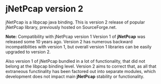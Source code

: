 # jNetPcap version 2
jNetPcap is a libpcap java binding. This is version 2 release of popular jNetPcap library, previously hosted on SourceForge.net.

**Note:** Compatibility with jNetPcap version 1
Version 1 of **jNetPcap** was released some 10 years ago. Version 2 has numerous backward incompatiblities with version 1, but overall version 1 libraries can be easily upgraded to version 2.

Also version 1 of jNetPcap bundled in a lot of functionality, that did not belong at the libpcap binding level. Version 2 aims to correct that, as all that extraneous functinality has been factored out into separate modules, which development does not impact main **jNetPcap** stability or functionality.

##
